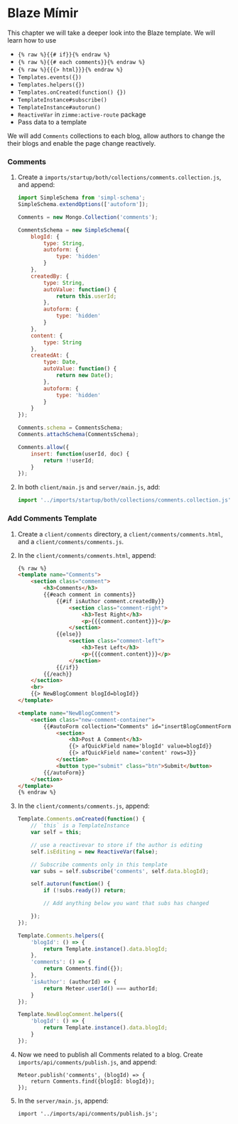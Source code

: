 # Blaze Mímir

This chapter we will take a deeper look into the Blaze template. We will learn how to use 

* `{% raw %}{{# if}}{% endraw %}`
* `{% raw %}{{# each comments}}{% endraw %}`
* `{% raw %}{{{> html}}}{% endraw %}`
* `Templates.events({})`
* `Templates.helpers({})`
* `Templates.onCreated(function() {})`
* `TemplateInstance#subscribe()`
* `TemplateInstance#autorun()`
* `ReactiveVar` in `zimme:active-route` package
* Pass data to a template

We will add `Comments` collections to each blog, allow authors to change the their blogs and enable the page change reactively.

### Comments
1. Create a `imports/startup/both/collections/comments.collection.js`, and append:

	```javascript
	import SimpleSchema from 'simpl-schema';
	SimpleSchema.extendOptions(['autoform']);
	
	Comments = new Mongo.Collection('comments');
	
	CommentsSchema = new SimpleSchema({
	    blogId: {
	        type: String,
	        autoform: {
	            type: 'hidden'
	        }
	    },
	    createdBy: {
	        type: String,
	        autoValue: function() {
	            return this.userId;
	        },
	        autoform: {
	            type: 'hidden'
	        }
	    },
	    content: {
	        type: String
	    },
	    createdAt: {
	        type: Date,
	        autoValue: function() {
	            return new Date();
	        },
	        autoform: {
	            type: 'hidden'
	        }
	    }
	});
	
	Comments.schema = CommentsSchema;
	Comments.attachSchema(CommentsSchema);
	
	Comments.allow({
	    insert: function(userId, doc) {
	        return !!userId;
	    }
	});
	```
	
2. In both `client/main.js` and `server/main.js`, add:
	
	```javascript
	import '../imports/startup/both/collections/comments.collection.js';
	```

### Add Comments Template

1. Create a `client/comments` directory, a `client/comments/comments.html`, and a `client/comments/comments.js`.
2. In the `client/comments/comments.html`, append:

	```html
	{% raw %}
	<template name="Comments">
	    <section class="comment">
	        <h3>Comments</h3>
	        {{#each comment in comments}}
	            {{#if isAuthor comment.createdBy}}
	                <section class="comment-right">
	                    <h3>Test Right</h3>
	                    <p>{{{comment.content}}}</p>
	                </section>
	            {{else}}
	                <section class="comment-left">
	                    <h3>Test Left</h3>
	                    <p>{{{comment.content}}}</p>
	                </section>
	            {{/if}}
	        {{/each}}
	    </section>
	    <br>
	    {{> NewBlogComment blogId=blogId}}
	</template>
	
	<template name="NewBlogComment">
	    <section class="new-comment-container">
	        {{#autoForm collection="Comments" id="insertBlogCommentForm" type="insert"}}
	            <section>
	                <h3>Post A Comment</h3>
	                {{> afQuickField name='blogId' value=blogId}}
	                {{> afQuickField name='content' rows=3}}
	            </section>
	            <button type="submit" class="btn">Submit</button>
	        {{/autoForm}}
	    </section>
	</template>
	{% endraw %}
	```
3. In the `client/comments/comments.js`, append:

	```javascript
	Template.Comments.onCreated(function() {
	    // `this` is a TemplateInstance
	    var self = this;
	
	    // use a reactivevar to store if the author is editing
	    self.isEditing = new ReactiveVar(false);
	
	    // Subscribe comments only in this template
	    var subs = self.subscribe('comments', self.data.blogId);
	
	    self.autorun(function() {
	        if (!subs.ready()) return;
	
	        // Add anything below you want that subs has changed
	
	    });
	});
	
	Template.Comments.helpers({
	    'blogId': () => {
	        return Template.instance().data.blogId;
	    },
	    'comments': () => {
	        return Comments.find({});
	    },
	    'isAuthor': (authorId) => {
	        return Meteor.userId() === authorId;
	    }
	});
	
	Template.NewBlogComment.helpers({
	    'blogId': () => {
	        return Template.instance().data.blogId;
	    }
	});
	```
4. Now we need to publish all Comments related to a blog. Create `imports/api/comments/publish.js`, and append:

	```
	Meteor.publish('comments', (blogId) => {
	    return Comments.find({blogId: blogId});
	});
	```	
5. In the `server/main.js`, append:

	```
	import '../imports/api/comments/publish.js';
	```
